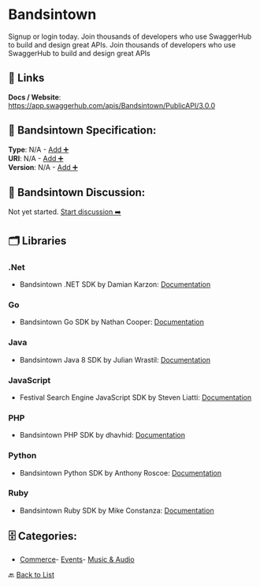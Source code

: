 # Bandsintown

Signup or login today.  Join thousands of developers who use SwaggerHub to build and design great APIs. Join thousands of developers who use SwaggerHub to build and design great APIs

##  🔗 Links
**Docs / Website**: https://app.swaggerhub.com/apis/Bandsintown/PublicAPI/3.0.0

## 🧬 Bandsintown Specification:
**Type**: N/A - [Add ➕](https://github.com/apis-list/apis-list/edit/main/apis.yaml#L1175)  
**URI**: N/A - [Add ➕](https://github.com/apis-list/apis-list/edit/main/apis.yaml#L1175)  
**Version**: N/A - [Add ➕](https://github.com/apis-list/apis-list/edit/main/apis.yaml#L1175)

## 💬 Bandsintown Discussion:
Not yet started. [Start discussion ➡️](https://github.com/apis-list/apis-list/discussions/new)

## 🗂️ Libraries
### .Net
- Bandsintown .NET SDK by Damian Karzon: [Documentation](https://github.com/dkarzon/BitSharp)
### Go
- Bandsintown Go SDK by Nathan Cooper: [Documentation](https://github.com/NathanLBCooper/bandsintown-api)
### Java
- Bandsintown Java 8 SDK by Julian Wrastil: [Documentation](https://github.com/JayJayBinks/Bandsintown-API)
### JavaScript
- Festival Search Engine JavaScript SDK by Steven Liatti: [Documentation](https://github.com/steenput/FestivalSearchEngine)
### PHP
- Bandsintown PHP SDK by dhavhid: [Documentation](https://github.com/dhavhid/php-bandsintown)
### Python
- Bandsintown Python SDK by Anthony Roscoe: [Documentation](https://github.com/WizKid/Bandsintown-API)
### Ruby
- Bandsintown Ruby SDK by Mike Constanza: [Documentation](https://github.com/bandsintown/api-gem)


## 🗄️ Categories:
- [Commerce](https://github.com/apis-list/apis-list#commerce-)- [Events](https://github.com/apis-list/apis-list#events-)- [Music & Audio](https://github.com/apis-list/apis-list#music--audio-)

🔙  [Back to List](https://github.com/apis-list/apis-list)

